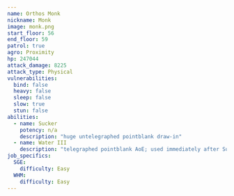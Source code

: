 ```yaml
---
name: Orthos Monk
nickname: Monk
image: monk.png
start_floor: 56
end_floor: 59
patrol: true
agro: Proximity
hp: 247044
attack_damage: 8225
attack_type: Physical
vulnerabilities:
  bind: false
  heavy: false
  sleep: false
  slow: true
  stun: false
abilities:
  - name: Sucker
    potency: n/a
    description: "huge untelegraphed pointblank draw-in"
  - name: Water III
    description: "telegraphed pointblank AoE; used immediately after Sucker"
job_specifics:
  SGE:
    difficulty: Easy
  WHM:
    difficulty: Easy
---
```

